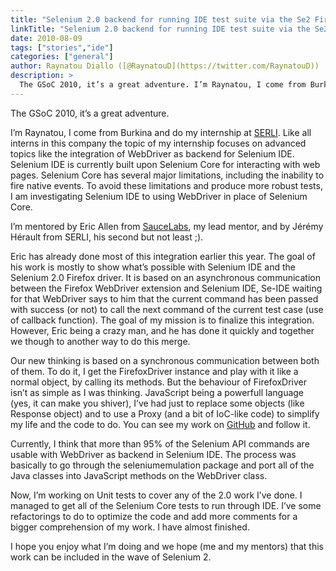 ```yaml
---
title: "Selenium 2.0 backend for running IDE test suite via the Se2 Firefox"
linkTitle: "Selenium 2.0 backend for running IDE test suite via the Se2 Firefox"
date: 2010-08-09
tags: ["stories","ide"]
categories: ["general"]
author: Raynatou Diallo ([@RaynatouD](https://twitter.com/RaynatouD))
description: >
  The GSoC 2010, it’s a great adventure. I’m Raynatou, I come from Burkina and do my internship at SERLI.
---
```


The GSoC 2010, it’s a great adventure.  
  
I’m Raynatou, I come from Burkina and do my internship at [SERLI](http://www.serli.com/). Like all interns in this company the topic of my internship focuses on advanced topics like the integration of WebDriver as backend for Selenium IDE. Selenium IDE is currently built upon Selenium Core for interacting with web pages. Selenium Core has several major limitations, including the inability to fire native events. To avoid these limitations and produce more robust tests, I am investigating Selenium IDE to using WebDriver in place of Selenium Core.  
  
I’m mentored by Eric Allen from [SauceLabs](http://saucelabs.com/), my lead mentor, and by Jérémy Hérault from SERLI, his second but not least ;).  
  
Eric has already done most of this integration earlier this year. The goal of his work is mostly to show what’s possible with Selenium IDE and the Selenium 2.0 Firefox driver. It is based on an asynchronous communication between the Firefox WebDriver extension and Selenium IDE, Se-IDE waiting for that WebDriver says to him that the current command has been passed with success (or not) to call the next command of the current test case (use of callback function). The goal of my mission is to finalize this integration. However, Eric being a crazy man, and he has done it quickly and together we though to another way to do this merge.  
  
Our new thinking is based on a synchronous communication between both of them. To do it, I get the FirefoxDriver instance and play with it like a normal object, by calling its methods. But the behaviour of FirefoxDriver isn’t as simple as I was thinking. JavaScript being a powerfull language (yes, it can make you shiver), I’ve had just to replace some objects (like Response object) and to use a Proxy (and a bit of IoC-like code) to simplify my life and the code to do. You can see my work on [GitHub](http://github.com/epall/selenium/commits/webdriver-synchronous) and follow it.  
  
Currently, I think that more than 95% of the Selenium API commands are usable with WebDriver as backend in Selenium IDE. The process was basically to go through the seleniumemulation package and port all of the Java classes into JavaScript methods on the WebDriver class.  
  
Now, I’m working on Unit tests to cover any of the 2.0 work I’ve done. I managed to get all of the Selenium Core tests to run through IDE. I’ve some refactorings to do to optimize the code and add more comments for a bigger comprehension of my work. I have almost finished.  
  
I hope you enjoy what I’m doing and we hope (me and my mentors) that this work can be included in the wave of Selenium 2.